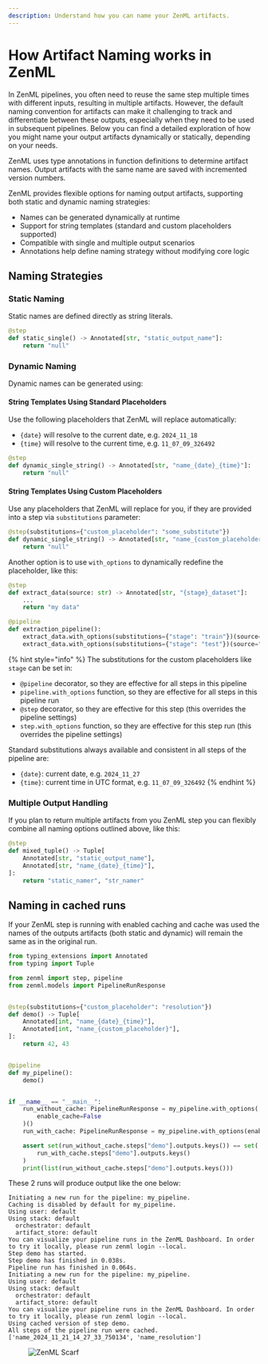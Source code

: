 ```yaml
---
description: Understand how you can name your ZenML artifacts.
---
```


# How Artifact Naming works in ZenML 

In ZenML pipelines, you often need to reuse the same step multiple times with different inputs, resulting in multiple artifacts. However, the default naming convention for artifacts can make it challenging to track and differentiate between these outputs, especially when they need to be used in subsequent pipelines. Below you can find a detailed exploration of how you might name your output artifacts dynamically or statically, depending on your needs.

ZenML uses type annotations in function definitions to determine artifact names. Output artifacts with the same name are saved with incremented version numbers.

ZenML provides flexible options for naming output artifacts, supporting both static and dynamic naming strategies:
- Names can be generated dynamically at runtime
- Support for string templates (standard and custom placeholders supported)
- Compatible with single and multiple output scenarios
- Annotations help define naming strategy without modifying core logic

## Naming Strategies

### Static Naming
Static names are defined directly as string literals.

```python
@step
def static_single() -> Annotated[str, "static_output_name"]:
    return "null"
```

### Dynamic Naming
Dynamic names can be generated using:

#### String Templates Using Standard Placeholders
Use the following placeholders that ZenML will replace automatically:

* `{date}` will resolve to the current date, e.g. `2024_11_18`
* `{time}` will resolve to the current time, e.g. `11_07_09_326492`

```python
@step
def dynamic_single_string() -> Annotated[str, "name_{date}_{time}"]:
    return "null"
```

#### String Templates Using Custom Placeholders
Use any placeholders that ZenML will replace for you, if they are provided into a step via `substitutions` parameter:

```python
@step(substitutions={"custom_placeholder": "some_substitute"})
def dynamic_single_string() -> Annotated[str, "name_{custom_placeholder}_{time}"]:
    return "null"
```

Another option is to use `with_options` to dynamically redefine the placeholder, like this:

```python
@step
def extract_data(source: str) -> Annotated[str, "{stage}_dataset"]:
    ...
    return "my data"

@pipeline
def extraction_pipeline():
    extract_data.with_options(substitutions={"stage": "train"})(source="s3://train")
    extract_data.with_options(substitutions={"stage": "test"})(source="s3://test")
```

{% hint style="info" %}
The substitutions for the custom placeholders like `stage` can be set in:
- `@pipeline` decorator, so they are effective for all steps in this pipeline
- `pipeline.with_options` function, so they are effective for all steps in this pipeline run
- `@step` decorator, so they are effective for this step (this overrides the pipeline settings)
- `step.with_options` function, so they are effective for this step run (this overrides the pipeline settings)

Standard substitutions always available and consistent in all steps of the pipeline are:
- `{date}`: current date, e.g. `2024_11_27`
- `{time}`: current time in UTC format, e.g. `11_07_09_326492`
{% endhint %}

### Multiple Output Handling

If you plan to return multiple artifacts from you ZenML step you can flexibly combine all naming options outlined above, like this:

```python
@step
def mixed_tuple() -> Tuple[
    Annotated[str, "static_output_name"],
    Annotated[str, "name_{date}_{time}"],
]:
    return "static_namer", "str_namer"
```

## Naming in cached runs

If your ZenML step is running with enabled caching and cache was used the names of the outputs artifacts (both static and dynamic) will remain the same as in the original run.

```python
from typing_extensions import Annotated
from typing import Tuple

from zenml import step, pipeline
from zenml.models import PipelineRunResponse


@step(substitutions={"custom_placeholder": "resolution"})
def demo() -> Tuple[
    Annotated[int, "name_{date}_{time}"],
    Annotated[int, "name_{custom_placeholder}"],
]:
    return 42, 43


@pipeline
def my_pipeline():
    demo()


if __name__ == "__main__":
    run_without_cache: PipelineRunResponse = my_pipeline.with_options(
        enable_cache=False
    )()
    run_with_cache: PipelineRunResponse = my_pipeline.with_options(enable_cache=True)()

    assert set(run_without_cache.steps["demo"].outputs.keys()) == set(
        run_with_cache.steps["demo"].outputs.keys()
    )
    print(list(run_without_cache.steps["demo"].outputs.keys()))
```

These 2 runs will produce output like the one below:
```
Initiating a new run for the pipeline: my_pipeline.
Caching is disabled by default for my_pipeline.
Using user: default
Using stack: default
  orchestrator: default
  artifact_store: default
You can visualize your pipeline runs in the ZenML Dashboard. In order to try it locally, please run zenml login --local.
Step demo has started.
Step demo has finished in 0.038s.
Pipeline run has finished in 0.064s.
Initiating a new run for the pipeline: my_pipeline.
Using user: default
Using stack: default
  orchestrator: default
  artifact_store: default
You can visualize your pipeline runs in the ZenML Dashboard. In order to try it locally, please run zenml login --local.
Using cached version of step demo.
All steps of the pipeline run were cached.
['name_2024_11_21_14_27_33_750134', 'name_resolution']
```

<!-- For scarf -->
<figure><img alt="ZenML Scarf" referrerpolicy="no-referrer-when-downgrade" src="https://static.scarf.sh/a.png?x-pxid=f0b4f458-0a54-4fcd-aa95-d5ee424815bc" /></figure>
